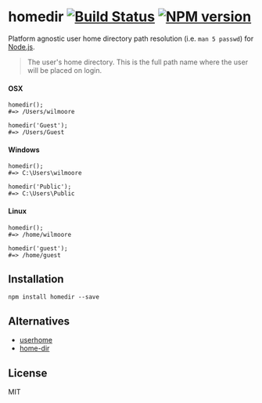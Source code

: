 # homedir [![Build Status](https://travis-ci.org/wilmoore/node-homedir.png?branch=master)](https://travis-ci.org/wilmoore/node-homedir) [![NPM version](https://badge.fury.io/js/homedir.png)](http://badge.fury.io/js/homedir)

  Platform agnostic user home directory path resolution (i.e. `man 5 passwd`) for [Node.js][].

> The user's home directory. This is the full path name where the user will be placed on login.

#### OSX

    homedir();
    #=> /Users/wilmoore

    homedir('Guest');
    #=> /Users/Guest

#### Windows

    homedir();
    #=> C:\Users\wilmoore

    homedir('Public');
    #=> C:\Users\Public

#### Linux

    homedir();
    #=> /home/wilmoore

    homedir('guest');
    #=> /home/guest

## Installation

    npm install homedir --save

## Alternatives

- [userhome][]
- [home-dir][]


## License

  MIT

[userhome]: https://www.npmjs.org/package/userhome
[home-dir]: https://www.npmjs.org/package/home-dir
[Node.js]:  http://nodejs.org

